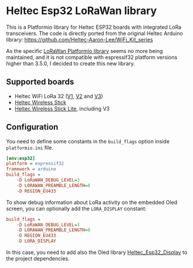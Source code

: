 # Heltec Esp32 LoRaWan library
This is a Platformio library for Heltec ESP32 boards with integrated LoRa transceivers.
The code is directly ported from the original Heltec Arduino library: https://github.com/Heltec-Aaron-Lee/WiFi_Kit_series

As the specific [LoRaWan Platformio library](https://registry.platformio.org/libraries/heltecautomation/ESP32_LoRaWAN) seems no more being maintained, and it is not compatible with espressif32 platform versions higher than 3.5.0, I decided to create this new library.

## Supported boards
- Heltec WiFi LoRa 32 ([V1](https://docs.platformio.org/en/latest/boards/espressif32/heltec_wifi_lora_32.html), [V2](https://docs.platformio.org/en/latest/boards/espressif32/heltec_wifi_lora_32_V2.html) and [V3](https://docs.platformio.org/en/latest/boards/espressif32/heltec_wifi_lora_32_V3.html))
- [Heltec Wireless Stick](https://docs.platformio.org/en/latest/boards/espressif32/heltec_wireless_stick.html)
- [Heltec Wireless Stick Lite](https://docs.platformio.org/en/latest/boards/espressif32/heltec_wireless_stick_lite.html), including V3

## Configuration
You need to define some constants in the `build_flags` option inside `platformio.ini` file.

```ini
[env:esp32]
platform = espressif32
framework = arduino
build_flags =
    -D LoRaWAN_DEBUG_LEVEL=3
    -D LORAWAN_PREAMBLE_LENGTH=8
    -D REGION_EU433
```

To show debug information about LoRa activity on the embedded Oled screen, you can optionally add the `LORA_DISPLAY` constant:
```ini
build_flags =
    -D LoRaWAN_DEBUG_LEVEL=3
    -D LORAWAN_PREAMBLE_LENGTH=8
    -D REGION_EU433
    -D LORA_DISPLAY
```
In this case, you need to add also the Oled library [Heltec_Esp32_Display](https://registry.platformio.org/libraries/eiannone/Heltec_Esp32_Display) to the project dependencies.